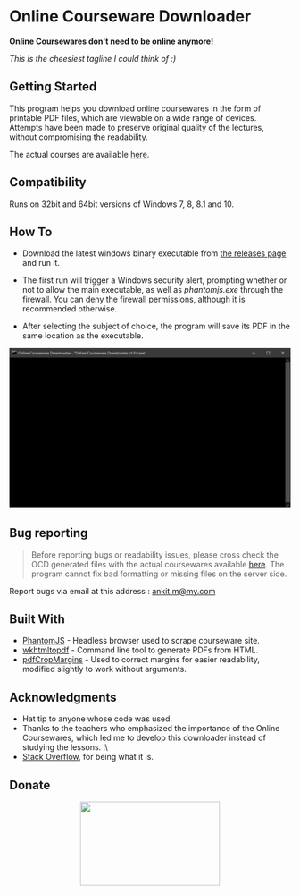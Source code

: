 # Online Courseware Downloader

**Online Coursewares don't need to be online anymore!**

*This is the cheesiest tagline I could think of :)*

## Getting Started

This program helps you download online coursewares in the form of printable PDF files, which are viewable on a wide range of devices. Attempts have been made to preserve original quality of the lectures, without compromising the readability.

The actual courses are available [here](http://122.252.249.26:96/forms/frmlogin.aspx).

## Compatibility

Runs on 32bit and 64bit versions of Windows 7, 8, 8.1 and 10.

## How To

 - Download the latest windows binary executable from
   [the releases page](https://github.com/ankit1w/OCD/releases) and run it. 
   
  - The first run will trigger a Windows security alert, prompting whether or not
   to allow the main executable, as well as *phantomjs.exe* through the
   firewall. You can deny the firewall permissions, although
   it is recommended otherwise.
   
   - After selecting the subject of choice, the program will save its PDF in the same location as the executable.
   
   <img width="639" src="https://raw.githubusercontent.com/ankit1w/OCD/assets/ocd.gif">
   
## Bug reporting

> Before reporting bugs or readability issues, please cross check the OCD generated files with the actual coursewares available [here](http://122.252.249.26:96/forms/frmlogin.aspx). The program cannot fix bad formatting or missing files on the server side.

Report bugs via email at this address : [ankit.m@my.com](mailto:ankit.m@my.com?Subject=OCD%20Bug%20Report)

## Built With

* [PhantomJS](https://phantomjs.org/) - Headless browser used to scrape courseware site.
* [wkhtmltopdf](https://wkhtmltopdf.org/) - Command line tool to generate PDFs from HTML.
* [pdfCropMargins](https://github.com/abarker/pdfCropMargins) - Used to correct margins for easier readability, modified slightly to work without arguments.

## Acknowledgments

* Hat tip to anyone whose code was used.
* Thanks to the teachers who emphasized the importance of the Online Coursewares, which led me to develop this downloader instead of studying the lessons. :\
* [Stack Overflow](https://stackoverflow.com/), for being what it is.

## Donate

<p align="center">
  <a href="https://github.com/ankit1w/OCD/blob/assets/DONATE.md"><img width="250" height="150" src="https://www.svgrepo.com/show/194260/donate.svg"></a>
</p>
